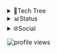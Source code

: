<details>
  <summary>🌳Tech Tree</summary>

  <div align="center">
    <code><img height="20" alt="windows11" src="https://raw.githubusercontent.com/devicons/devicon/master/icons/windows11/windows11-original.svg"></code>
    <code><img height="20" alt="android" src="https://raw.githubusercontent.com/devicons/devicon/master/icons/android/android-plain.svg"></code>
  </div>

  <div align="center">
    <code><img height="20" alt="java" src="https://raw.githubusercontent.com/devicons/devicon/master/icons/java/java-original.svg"></code>
    <code><img height="20" alt="javascript" src="https://raw.githubusercontent.com/devicons/devicon/master/icons/javascript/javascript-original.svg"></code>
    <code><img height="20" alt="typescript" src="https://raw.githubusercontent.com/devicons/devicon/master/icons/typescript/typescript-original.svg"></code>
    <code><img height="20" alt="csharp" src="https://raw.githubusercontent.com/devicons/devicon/master/icons/csharp/csharp-original.svg"></code>
    <code><img height="20" alt="dart" src="https://raw.githubusercontent.com/devicons/devicon/master/icons/dart/dart-original.svg"></code>
  </div>

  <div align="center">
    <code><img height="20" alt="nodejs" src="https://raw.githubusercontent.com/devicons/devicon/master/icons/nodejs/nodejs-original.svg"></code>
    <code><img height="20" alt="react" src="https://raw.githubusercontent.com/devicons/devicon/master/icons/react/react-original.svg"></code>
    <code><img height="20" alt="nestjs" src="https://raw.githubusercontent.com/devicons/devicon/master/icons/nestjs/nestjs-original.svg"></code>
    <code><img height="20" alt="dotnetcore" src="https://raw.githubusercontent.com/devicons/devicon/master/icons/dotnetcore/dotnetcore-original.svg"></code>
    <code><img height="20" alt="flutter" src="https://raw.githubusercontent.com/devicons/devicon/master/icons/flutter/flutter-original.svg"></code>
  </div>

  <div align="center">
    <code><img height="20" alt="postgre" src="https://raw.githubusercontent.com/devicons/devicon/master/icons/postgresql/postgresql-original.svg"></code>
    <code><img height="20" alt="mongo" src="https://raw.githubusercontent.com/devicons/devicon/master/icons/mongodb/mongodb-original.svg"></code>
    <code><img height="20" alt="redis" src="https://raw.githubusercontent.com/devicons/devicon/master/icons/redis/redis-original.svg"></code>
  </div>

  <div align="center">
    <code><img height="20" alt="docker" src="https://raw.githubusercontent.com/devicons/devicon/master/icons/docker/docker-original.svg"></code>
    <code><img height="20" alt="graphql" src="https://raw.githubusercontent.com/devicons/devicon/master/icons/graphql/graphql-plain.svg"></code>
    <code><img height="20" alt="openapi" src="https://raw.githubusercontent.com/devicons/devicon/master/icons/openapi/openapi-original.svg"></code>
    <code><img height="20" alt="swagger" src="https://raw.githubusercontent.com/devicons/devicon/master/icons/swagger/swagger-original.svg"></code>
  </div>

  <div align="center">
    <code><img height="20" alt="dbeaver" src="https://raw.githubusercontent.com/devicons/devicon/master/icons/dbeaver/dbeaver-original.svg"></code>
    <code><img height="20" alt="visualstudio" src="https://raw.githubusercontent.com/devicons/devicon/master/icons/visualstudio/visualstudio-original.svg"></code>
    <code><img height="20" alt="vscode" src="https://raw.githubusercontent.com/devicons/devicon/master/icons/vscode/vscode-original.svg"></code>
    <code><img height="20" alt="androidstudio" src="https://raw.githubusercontent.com/devicons/devicon/master/icons/androidstudio/androidstudio-original.svg"></code>
  </div>
</details>

<details>
  <summary>📊Status</summary>

| ![GitHub Contribute](https://github-readme-stats.vercel.app/api?username=tnt-exe&show_icons=true&theme=catppuccin_mocha) | ![GitHub Langs](https://github-readme-stats.vercel.app/api/top-langs?username=tnt-exe&layout=compact&langs_count=8&theme=catppuccin_mocha) |
| ------------------------------------------------------------------------------------------------------------------------ | ------------------------------------------------------------------------------------------------------------------------------------------ |

  <div align="center">
    <img src="https://streak-stats.demolab.com?user=tnt-exe&theme=catppuccin-mocha&border_radius=10&card_width=600" alt="GitHub Streak" />
  </div>
</details>

<details>
  <summary>🌐Social</summary>

  <div>
    <a href="https://discordapp.com/users/861166158551318539" target="_blank"><img height="20" alt="discord" src="https://img.shields.io/badge/Discord-5865F2?logo=discord&logoColor=white"></a>
    <a href="https://www.facebook.com/tnt.259" target="_blank"><img height="20" alt="facebook" src="https://img.shields.io/badge/Facebook-0866FF?logo=facebook&logoColor=white"></a>
    <a href="https://open.spotify.com/user/315wobfokqlannrq4ujflnkxaele" target="_blank"><img height="20" alt="spotify" src="https://img.shields.io/badge/Spotify-1ED760?logo=spotify&logoColor=white"></a>
    <a href="https://www.linkedin.com/in/tnt-exe" target="_blank"><img height="20" alt="linkedin" src="https://img.shields.io/badge/LinkedIn-0A66C2?logo=linkedin&logoColor=white"></a>
  </div>
</details>

<p align="left"> <img src="https://komarev.com/ghpvc/?username=tnt-exe&label=Profile%20views&color=0e75b6&style=flat" alt="profile views" /> </p>

